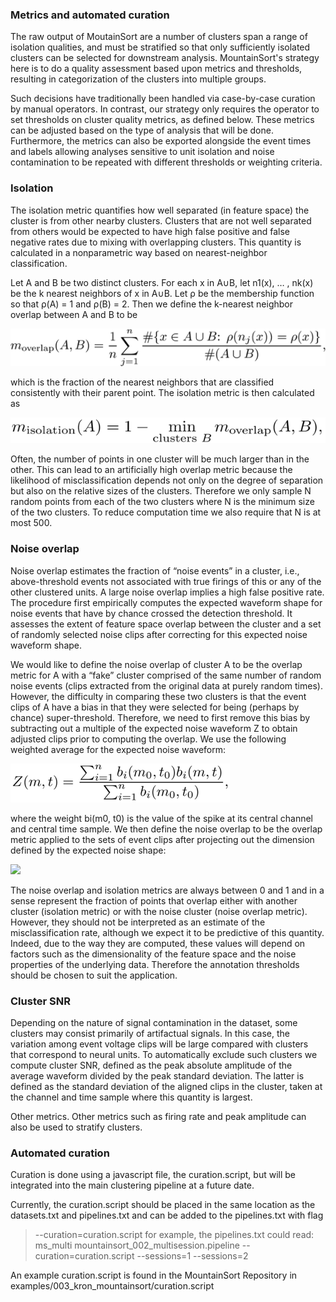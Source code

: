 ### Metrics and automated curation

The raw output of MoutainSort are a number of clusters span a range of isolation qualities, and must be  stratified so that only sufficiently isolated clusters can be selected for  downstream analysis. MountainSort's strategy here is to do a quality assessment based upon metrics and thresholds, resulting in categorization of the clusters into multiple groups.

Such decisions have traditionally been handled via  case-by-case curation by manual operators. In contrast, our strategy only  requires the operator to set thresholds on cluster quality metrics, as defined  below. These metrics can be adjusted based on the type of analysis that will be  done. Furthermore, the metrics can also be exported alongside the event times  and labels allowing analyses sensitive to unit isolation and noise contamination  to be repeated with different thresholds or weighting criteria.

### Isolation

The isolation metric quantifies how  well separated (in feature space) the cluster is from other nearby clusters.  Clusters that are not well separated from others would be expected to have high  false positive and false negative rates due to mixing with overlapping  clusters. This quantity is calculated in a nonparametric way based on  nearest-neighbor classification.

Let A and B be two distinct  clusters. For each x in A∪B, let n1(x),  … , nk(x)  be the k nearest neighbors of x in A∪B. Let ρ be the membership function so that ρ(A) = 1 and ρ(B) = 2. Then we define the k-nearest neighbor overlap between A and B to be

![](overlap.png)

which is the fraction  of the nearest neighbors that are classified consistently with their parent  point. The isolation metric is then calculated as

![](isolation.png)

Often, the number of points in one cluster will be much larger than in the  other. This can lead to an artificially high overlap metric because the likelihood  of misclassification depends not only on the degree of separation but also on  the relative sizes of the clusters. Therefore we only sample N random points  from each of the two clusters where N is the minimum size of the two clusters.  To reduce computation time we also require that N is at most 500.

### Noise overlap

Noise overlap estimates  the fraction of “noise events” in a cluster, i.e., above-threshold events not  associated with true firings of this or any of the other clustered units. A  large noise overlap implies a high false positive rate. The procedure first  empirically computes the expected waveform shape for noise events that have by  chance crossed the detection threshold. It assesses the extent of feature space  overlap between the cluster and a set of randomly selected noise clips after  correcting for this expected noise waveform shape.

We would like to define the noise overlap of cluster A to be the overlap metric for A with a “fake” cluster comprised of the same number of random noise events (clips extracted  from the original data at purely random times). However, the difficulty in  comparing these two clusters is that the event clips of A have a bias in  that they were selected for being (perhaps by chance) super-threshold.  Therefore, we need to first remove this bias by subtracting out a multiple of  the expected noise waveform Z to  obtain adjusted clips prior to computing the overlap. We use the following  weighted average for the expected noise waveform:

![](noisewaveform.png)

where the weight bi(m0,  t0) is the value of the spike at its central channel and central  time sample. We then define the noise overlap to be the overlap metric applied  to the sets of event clips after projecting out the dimension defined by the  expected noise shape:

![](noiseoverlap.png)

The noise overlap and isolation metrics are always between 0 and 1 and in a sense represent the fraction of points that overlap either with another cluster (isolation metric) or with the noise cluster (noise overlap metric). However, they should not be interpreted as an estimate of the misclassification rate, although we expect it to be predictive of this quantity. Indeed, due to the way they are computed, these values will depend on factors such as the dimensionality of the feature space and the noise properties of the underlying data. Therefore the annotation thresholds should be chosen to suit the application.

### Cluster SNR

Depending on the nature of signal contamination in the dataset, some clusters may consist primarily of artifactual signals. In this case, the variation among event voltage clips will be large compared with clusters that correspond to neural units. To automatically exclude such clusters we compute cluster SNR, defined as the peak absolute amplitude of the average waveform divided by the peak standard deviation. The latter is defined as the standard deviation of the aligned clips in the cluster, taken at the channel and time sample where this quantity is largest.

Other metrics. Other metrics such as firing rate and peak amplitude can also be used to stratify clusters.

### Automated curation
 
Curation is done using a javascript file, the curation.script, but will be integrated into the main clustering pipeline at a future date.

Currently, the curation.script should be placed in the same location as the datasets.txt and pipelines.txt and can be added to the pipelines.txt with flag 
> --curation=curation.script
for example, the pipelines.txt could read:
> ms_multi mountainsort_002_multisession.pipeline --curation=curation.script --sessions=1 --sessions=2

An example curation.script is found in the MountainSort Repository in examples/003_kron_mountainsort/curation.script
